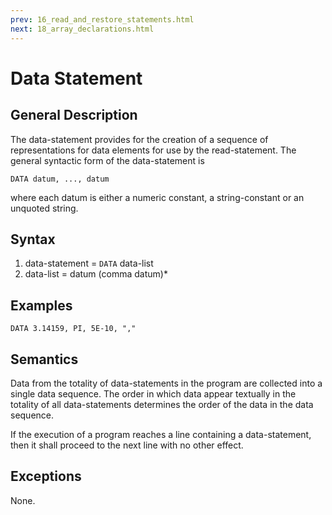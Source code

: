 ```yaml
---
prev: 16_read_and_restore_statements.html
next: 18_array_declarations.html
---
```


# Data Statement 

## General Description 

The data-statement provides for the creation of a sequence of representations for data elements for use by the
read-statement. The general syntactic form of the data-statement is 

    DATA datum, ..., datum

where each datum is either a numeric constant, a string-constant or an unquoted string.

## Syntax

1. data-statement   = `DATA` data-list  
2. data-list        = datum (comma datum)*
 
## Examples

```BASIC
DATA 3.14159, PI, 5E-10, ","
```

## Semantics

Data from the totality of data-statements in the program are collected into a single data sequence. The order in which
data appear textually in the totality of all data-statements determines the order of the data in the data sequence.

If the execution of a program reaches a line containing a data-statement, then it shall proceed to the next line with no
other effect.

## Exceptions

None.

